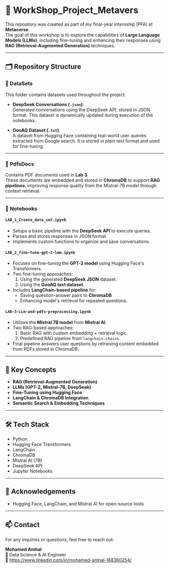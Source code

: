 # 🚀 WorkShop_Project_Metavers

This repository was created as part of my final-year internship (PFA) at **Metacerse**.  
The goal of this workshop is to explore the capabilities of **Large Language Models (LLMs)**, including fine-tuning and enhancing their responses using **RAG (Retrieval-Augmented Generation)** techniques.

---

## 🗂️ Repository Structure

### 📁 DataSets
This folder contains datasets used throughout the project:

- **DeepSeek Conversations (`.json`)**:  
  Generated conversations using the DeepSeek API, stored in JSON format. This dataset is dynamically updated during execution of the notebooks.

- **GooAQ Dataset (`.txt`)**:  
  A dataset from Hugging Face containing real-world user queries extracted from Google search. It is stored in plain text format and used for fine-tuning.

---

### 📁 PdfsDocs
Contains PDF documents used in **Lab 3**.  
These documents are embedded and stored in **ChromaDB** to support **RAG pipelines**, improving response quality from the Mistral-7B model through context retrieval.

---

### 📓 Notebooks

#### `LAB_1_Create_data_set.ipynb`
- Setups a basic pipeline with the **DeepSeek API** to execute queries.
- Parses and stores responses in JSON format.
- Implements custom functions to organize and save conversations.

#### `LAB_2_fine-tune-gpt-2-lmm.ipynb`
- Focuses on fine-tuning the **GPT-2 model** using Hugging Face's Transformers.
- Two fine-tuning approaches:
  1. Using the generated **DeepSeek JSON** dataset.
  2. Using the **GooAQ text dataset**.
- Includes **LangChain-based pipeline** for:
  - Saving question-answer pairs to **ChromaDB**
  - Enhancing model's retrieval for repeated questions.

#### `LAB-3-LLm-and-pdfs-preprocessing.ipynb`
- Utilizes the **Mistral 7B model** from **Mistral AI**.
- Two RAG-based approaches:
  1. Basic RAG with custom embedding + retrieval logic.
  2. Predefined RAG pipeline from `langchain.chains`.
- Final pipeline answers user questions by retrieving content embedded from PDFs stored in ChromaDB.

---

## 🧠 Key Concepts
- **RAG (Retrieval-Augmented Generation)**
- **LLMs (GPT-2, Mistral-7B, DeepSeek)**
- **Fine-Tuning using Hugging Face**
- **LangChain & ChromaDB Integration**
- **Semantic Search & Embedding Techniques**

---

## 🛠️ Tech Stack
- Python
- Hugging Face Transformers
- LangChain
- ChromaDB
- Mistral AI (7B)
- DeepSeek API
- Jupyter Notebooks

---

## 📌 Acknowledgements
- Hugging Face, LangChain, and Mistral AI for open-source tools

---

## 📫 Contact
For any inquiries or questions, feel free to reach out:

**Mohamed Amhal**  
💼 Data Science & AI Engineer  
📧 https://www.linkedin.com/in/mohamed-amhal-168360254/


